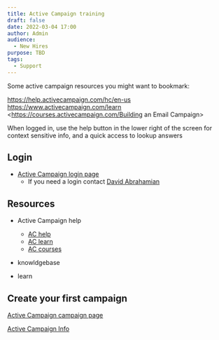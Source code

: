 ```yaml
---
title: Active Campaign training
draft: false
date: 2022-03-04 17:00
author: Admin
audience:
  - New Hires
purpose: TBD
tags:
  - Support
---
```

Some active campaign resources you might want to bookmark:

[https://help.activecampaign.com/hc/en-us https://www.activecampaign.com/learn ](<https://help.activecampaign.com/hc/en-us https://www.activecampaign.com/learn>)<https://courses.activecampaign.com/Building an Email Campaign>

When logged in, use the help button in the lower right of the screen for context sensitive info, and a quick access to lookup answers



## Login

* [Active Campaign login page](Metro77073.activehosted.com)
  * If you need a login contact [David Abrahamian](mailto:abrahamiand@metro.net)

## Resources

* Active Campaign help
  * [AC help](help.activecampaign.com/hc/en-us)
  * [AC learn](activecampaign.com/learn)
  * [AC courses](courses.activecampaign.com)

* knowldgebase
* learn

## Create your first campaign

 [Active Campaign campaign page](Metro77073.activehosted.com/campaigns)


[Active Campaign Info](./media/active_campaign_info.pdf)